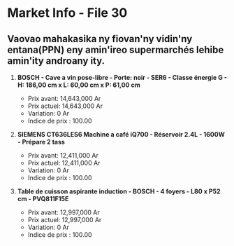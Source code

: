 # Market Info - File 30

## Vaovao mahakasika ny fiovan'ny vidin'ny entana(PPN) eny amin'ireo supermarchés lehibe amin'ity androany ity.

1. **BOSCH - Cave a vin pose-libre - Porte: noir - SER6 - Classe énergie G - H: 186,00 cm x L: 60,00 cm x P: 61,00 cm**
   - Prix avant: 14,643,000 Ar
   - Prix actuel: 14,643,000 Ar
   - Variation: 0 Ar
   - Indice de prix : 100.00

2. **SIEMENS CT636LES6 Machine a café iQ700 - Réservoir 2.4L - 1600W - Prépare 2 tass**
   - Prix avant: 12,411,000 Ar
   - Prix actuel: 12,411,000 Ar
   - Variation: 0 Ar
   - Indice de prix : 100.00

3. **Table de cuisson aspirante induction - BOSCH - 4 foyers - L80 x P52 cm - PVQ811F15E**
   - Prix avant: 12,997,000 Ar
   - Prix actuel: 12,997,000 Ar
   - Variation: 0 Ar
   - Indice de prix : 100.00

